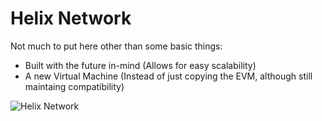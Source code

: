 # Helix Network
Not much to put here other than some basic things:

- Built with the future in-mind (Allows for easy scalability)
- A new Virtual Machine (Instead of just copying the EVM, although still maintaing compatibility)

![Helix Network](https://github.com/Awesome-Sauces/helix/assets/78565561/05053ca5-e0a5-4630-bfb0-451bc9a41cf5)
